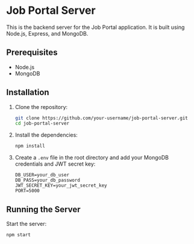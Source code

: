 # Job Portal Server

This is the backend server for the Job Portal application. It is built using Node.js, Express, and MongoDB.

## Prerequisites

-   Node.js
-   MongoDB

## Installation

1. Clone the repository:

    ```sh
    git clone https://github.com/your-username/job-portal-server.git
    cd job-portal-server
    ```

2. Install the dependencies:

    ```sh
    npm install
    ```

3. Create a `.env` file in the root directory and add your MongoDB credentials and JWT secret key:
    ```env
    DB_USER=your_db_user
    DB_PASS=your_db_password
    JWT_SECRET_KEY=your_jwt_secret_key
    PORT=5000
    ```

## Running the Server

Start the server:

```sh
npm start
```

